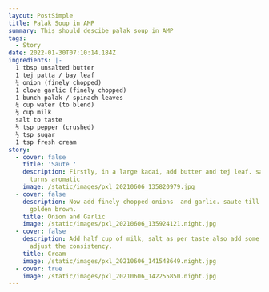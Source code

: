 ```yaml
---
layout: PostSimple
title: Palak Soup in AMP
summary: This should descibe palak soup in AMP
tags:
  - Story
date: 2022-01-30T07:10:14.184Z
ingredients: |-
  1 tbsp unsalted butter
  1 tej patta / bay leaf
  ¼ onion (finely chopped)
  1 clove garlic (finely chopped)
  1 bunch palak / spinach leaves
  ¼ cup water (to blend)
  ½ cup milk
  salt to taste
  ½ tsp pepper (crushed)
  ½ tsp sugar
  1 tsp fresh cream
story:
  - cover: false
    title: 'Saute '
    description: Firstly, in a large kadai, add butter and tej leaf. saute till it
      turns aromatic
    image: /static/images/pxl_20210606_135820979.jpg
  - cover: false
    description: Now add finely chopped onions  and garlic. saute till they turn
      golden brown.
    title: Onion and Garlic
    image: /static/images/pxl_20210606_135924121.night.jpg
  - cover: false
    description: Add half cup of milk, salt as per taste also add some water to
      adjust the consistency.
    title: Cream
    image: /static/images/pxl_20210606_141548649.night.jpg
  - cover: true
    image: /static/images/pxl_20210606_142255850.night.jpg
---
```

